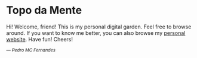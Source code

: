 # Topo da Mente

Hi! Welcome, friend! This is my personal digital garden. Feel free to browse around. If you want to know me better, you can also browse my [personal website](https://www.pmcf.xyz). Have fun! Cheers!

<small>_— Pedro MC Fernandes_</small>
